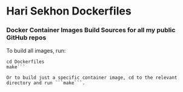 Hari Sekhon Dockerfiles
=======================

### Docker Container Images Build Sources for all my public GitHub repos ###

To build all images, run:

```git clone https://github/harisekhon/Dockerfiles
cd Dockerfiles
make```

Or to build just a specific container image, cd to the relevant directory and run ```make```.

